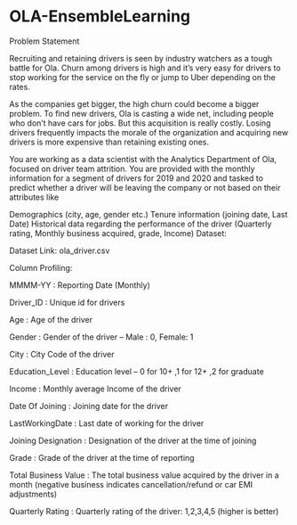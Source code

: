 # OLA-EnsembleLearning
Problem Statement

Recruiting and retaining drivers is seen by industry watchers as a tough battle for Ola. Churn among drivers is high and it’s very easy for drivers to stop working for the service on the fly or jump to Uber depending on the rates.

As the companies get bigger, the high churn could become a bigger problem. To find new drivers, Ola is casting a wide net, including people who don’t have cars for jobs. But this acquisition is really costly. Losing drivers frequently impacts the morale of the organization and acquiring new drivers is more expensive than retaining existing ones.

You are working as a data scientist with the Analytics Department of Ola, focused on driver team attrition. You are provided with the monthly information for a segment of drivers for 2019 and 2020 and tasked to predict whether a driver will be leaving the company or not based on their attributes like

Demographics (city, age, gender etc.)
Tenure information (joining date, Last Date)
Historical data regarding the performance of the driver (Quarterly rating, Monthly business acquired, grade, Income)
Dataset:

Dataset Link: ola_driver.csv

Column Profiling:

MMMM-YY : Reporting Date (Monthly)

Driver_ID : Unique id for drivers

Age : Age of the driver

Gender : Gender of the driver – Male : 0, Female: 1

City : City Code of the driver

Education_Level : Education level – 0 for 10+ ,1 for 12+ ,2 for graduate

Income : Monthly average Income of the driver

Date Of Joining : Joining date for the driver

LastWorkingDate : Last date of working for the driver

Joining Designation : Designation of the driver at the time of joining

Grade : Grade of the driver at the time of reporting

Total Business Value : The total business value acquired by the driver in a month (negative business indicates cancellation/refund or car EMI adjustments)

Quarterly Rating : Quarterly rating of the driver: 1,2,3,4,5 (higher is better)


